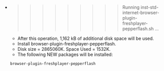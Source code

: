 * >>>>>>>>> Running inst-std-internet-browser-plugin-freshplayer-pepperflash.sh ...
  * After this operation, 1,162 kB of additional disk space will be used.
  * Install browser-plugin-freshplayer-pepperflash.
  * Disk size = 2865060K. Space Used = 1532K.
  * The following NEW packages will be installed:
  ```bash
  browser-plugin-freshplayer-pepperflash
  ```
